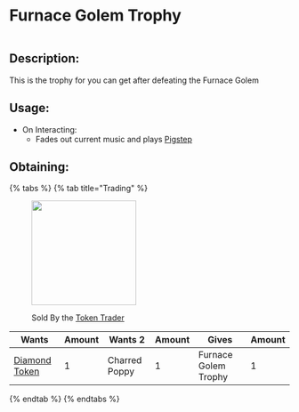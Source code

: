 # Furnace Golem Trophy



<figure><img src="https://github.com/user-attachments/assets/866e482f-f9ec-4b86-ab6c-92002e52fb24" alt=""><figcaption></figcaption></figure>

## Description:

&#x20;    This is the trophy for you can get after defeating the Furnace Golem&#x20;

## Usage:

* On Interacting:
  * Fades out current music and plays [<img src="https://minecraft.wiki/images/Music_Disc_Pigstep_JE1_BE1.png?b760c" alt="" data-size="line">Pigstep](https://minecraft.wiki/w/Music_Disc_Pigstep)

## Obtaining:

{% tabs %}
{% tab title="Trading" %}


<figure><img src="https://github.com/ItsMePok/PFE/assets/136857747/e617b7b6-e886-44d4-9124-01af48928695" alt="" width="188"><figcaption><p>Sold By the <a href="../../mobs/traders/token-trader.md">Token Trader</a></p></figcaption></figure>

<table><thead><tr><th>Wants</th><th data-type="number">Amount</th><th>Wants 2</th><th data-type="number">Amount</th><th>Gives</th><th data-type="number">Amount</th></tr></thead><tbody><tr><td><a href="../../items/currency/tokens/diamond-token.md"><img src="https://github.com/ItsMePok/PFE/assets/136857747/f68ea41f-65d4-45b0-8cee-a31677ddb317" alt="" data-size="line">Diamond Token</a></td><td>1</td><td>Charred Poppy</td><td>1</td><td><img src="https://github.com/user-attachments/assets/866e482f-f9ec-4b86-ab6c-92002e52fb24" alt="" data-size="line">Furnace Golem Trophy</td><td>1</td></tr></tbody></table>
{% endtab %}
{% endtabs %}
